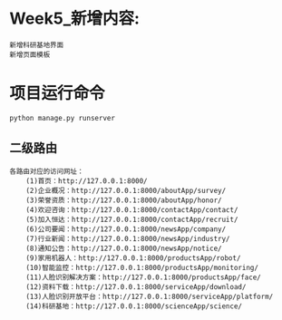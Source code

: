 # Week5_新增内容:
    新增科研基地界面
    新增页面模板
# 项目运行命令
    python manage.py runserver

## 二级路由
    各路由对应的访问网址：
        (1)首页：http://127.0.0.1:8000/
        (2)企业概况：http://127.0.0.1:8000/aboutApp/survey/
        (3)荣誉资质：http://127.0.0.1:8000/aboutApp/honor/
        (4)欢迎咨询：http://127.0.0.1:8000/contactApp/contact/
        (5)加入恒达：http://127.0.0.1:8000/contactApp/recruit/
        (6)公司要闻：http://127.0.0.1:8000/newsApp/company/
        (7)行业新闻：http://127.0.0.1:8000/newsApp/industry/
        (8)通知公告：http://127.0.0.1:8000/newsApp/notice/
        (9)家用机器人：http://127.0.0.1:8000/productsApp/robot/
        (10)智能监控：http://127.0.0.1:8000/productsApp/monitoring/
        (11)人脸识别解决方案：http://127.0.0.1:8000/productsApp/face/
        (12)资料下载：http://127.0.0.1:8000/serviceApp/download/
        (13)人脸识别开放平台：http://127.0.0.1:8000/serviceApp/platform/
        (14)科研基地：http://127.0.0.1:8000/scienceApp/science/

